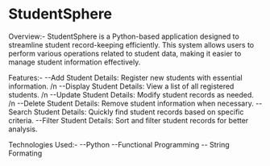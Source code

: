 # StudentSphere
Overview:-
StudentSphere is a Python-based application designed to streamline student record-keeping efficiently. This system allows users to perform various operations related to student data, making it easier to manage student information effectively.

Features:-
  --Add Student Details: Register new students with essential information. /n
  --Display Student Details: View a list of all registered students. /n
  --Update Student Details: Modify student records as needed. /n
  --Delete Student Details: Remove student information when necessary.
  --Search Student Details: Quickly find student records based on specific criteria.
  --Filter Student Details: Sort and filter student records for better analysis.

Technologies Used:-
         --Python
         --Functional Programming
         -- String Formating

